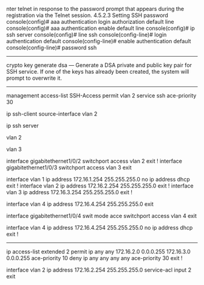 nter telnet in response to the password prompt that appears during the registration via the Telnet
session.
4.5.2.3 Setting SSH password
console(config)# aaa authentication login authorization default line
console(config)# aaa authentication enable default line
console(config)# ip ssh server
console(config)# line ssh
console(config-line)# login authentication default
console(config-line)# enable authentication default
console(config-line)# password ssh


--------------------------------------------------------

crypto key generate dsa
—
Generate a DSA private and public key pair for SSH service.
If one of the keys has already been created, the system will
prompt to overwrite it.

--------------------------------------------------------
management access-list SSH-Access
permit vlan 2 service ssh ace-priority 30 


ip ssh-client source-interface vlan 2

ip ssh server

vlan 2

vlan 3

interface gigabitethernet1/0/2
 switchport access vlan 2
exit
!
interface gigabitethernet1/0/3
 switchport access vlan 3
exit

interface vlan 1
 ip address 172.16.1.254 255.255.255.0
 no ip address dhcp
exit
!
interface vlan 2
 ip address 172.16.2.254 255.255.255.0
exit
!
interface vlan 3
 ip address 172.16.3.254 255.255.255.0
exit
!


interface vlan 4
 ip address 172.16.4.254 255.255.255.0
exit

interface gigabitethernet1/0/4
 swit mode acce
 switchport access vlan 4
exit

interface vlan 4
 ip address 172.16.4.254 255.255.255.0
 no ip address dhcp
exit
!



----------------------------------------------------------------

ip access-list extended 2
 permit ip any any 172.16.2.0 0.0.0.255 172.16.3.0 0.0.0.255 ace-priority 10
 deny ip any any any any ace-priority 30
exit
!

interface vlan 2
 ip address 172.16.2.254 255.255.255.0
 service-acl input 2
exit

